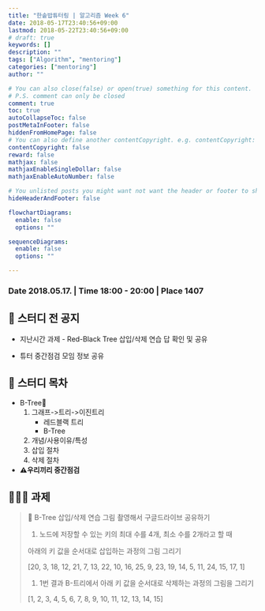```yaml
---
title: "한솥밥튜터링 | 알고리즘 Week 6"
date: 2018-05-17T23:40:56+09:00
lastmod: 2018-05-22T23:40:56+09:00
# draft: true
keywords: []
description: ""
tags: ["Algorithm", "mentoring"]
categories: ["mentoring"]
author: ""

# You can also close(false) or open(true) something for this content.
# P.S. comment can only be closed
comment: true
toc: true
autoCollapseToc: false
postMetaInFooter: false
hiddenFromHomePage: false
# You can also define another contentCopyright. e.g. contentCopyright: "This is another copyright."
contentCopyright: false
reward: false
mathjax: false
mathjaxEnableSingleDollar: false
mathjaxEnableAutoNumber: false

# You unlisted posts you might want not want the header or footer to show
hideHeaderAndFooter: false

flowchartDiagrams:
  enable: false
  options: ""

sequenceDiagrams: 
  enable: false
  options: ""

---
```


<!--more-->

### Date 2018.05.17. | Time 18:00 - 20:00 | Place 1407

## 🏫 스터디 전 공지

- 지난시간 과제 - Red-Black Tree 삽입/삭제 연습 답 확인 및 공유

- 튜터 중간점검 모임 정보 공유

  

## 📖 스터디 목차

- B-Tree🌲
  1. 그래프->트리->이진트리
     - 레드블랙 트리
     - B-Tree
  2. 개념/사용이유/특성
  3. 삽입 절차
  4. 삭제 절차
- **⚠️우리끼리 중간점검**

## 👩🏼‍💻 과제

> 🐥 B-Tree 삽입/삭제 연습 그림 촬영해서 구글드라이브 공유하기
>
> 1. 노드에 저장할 수 있는 키의 최대 수를 4개, 최소 수를 2개라고 할 때
>
> 아래의 키 값을 순서대로 삽입하는 과정의 그림 그리기 
>
> [20, 3, 18, 12, 21, 7, 13, 22, 10, 16, 25, 9, 23, 19, 14, 5, 11, 24, 15, 17, 1]
>
> 1. 1번 결과 B-트리에서 아래 키 값을 순서대로 삭제하는 과정의 그림을 그리기
>
> [1, 2, 3, 4, 5, 6, 7, 8, 9, 10, 11, 12, 13, 14, 15]